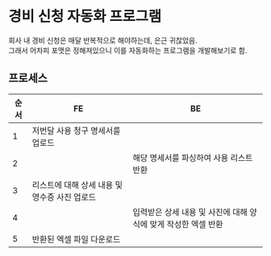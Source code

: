 # 경비 신청 자동화 프로그램

회사 내 경비 신청은 매달 반복적으로 해야하는데, 은근 귀찮았음.<br/>
그래서 어차피 포맷은 정해져있으니 이를 자동화하는 프로그램을 개발해보기로 함.

## 프로세스
|순서|FE|BE|
|--|--|--|
|1|저번달 사용 청구 명세서를 업로드||
|2||해당 명세서를 파싱하여 사용 리스트 반환|
|3|리스트에 대해 상세 내용 및 영수증 사진 업로드||
|4||입력받은 상세 내용 및 사진에 대해 양식에 맞게 작성한 엑셀 반환|
|5|반환된 엑셀 파일 다운로드||
